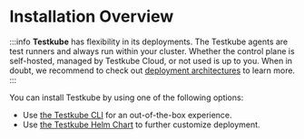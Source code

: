 # Installation Overview

:::info
**Testkube** has flexibility in its deployments.
The Testkube agents are test runners and always run within your cluster.
Whether the control plane is self-hosted, managed by Testkube Cloud, or not used is up to you. 
When in doubt, we recommend to check out [deployment architectures](deployment-architectures) to learn more.
:::

You can install Testkube by using one of the following options:

- Use [the Testkube CLI][testkube-cli] for an out-of-the-box experience.
- Use [the Testkube Helm Chart][testkube-helm] to further customize deployment.

[testkube-cli]: /articles/install/install-with-cli
[testkube-helm]: /articles/install/install-with-helm
[testkube-architectures]: /articles/install/deployment-architectures

